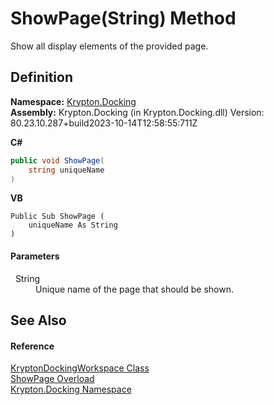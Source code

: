 # ShowPage(String) Method


Show all display elements of the provided page.



## Definition
**Namespace:** <a href="98399376-cf41-9454-4b4d-4fab2ca20bc7.md">Krypton.Docking</a>  
**Assembly:** Krypton.Docking (in Krypton.Docking.dll) Version: 80.23.10.287+build2023-10-14T12:58:55:711Z

**C#**
``` C#
public void ShowPage(
	string uniqueName
)
```
**VB**
``` VB
Public Sub ShowPage ( 
	uniqueName As String
)
```



#### Parameters
<dl><dt>  String</dt><dd>Unique name of the page that should be shown.</dd></dl>

## See Also


#### Reference
<a href="e814f693-ffbf-63be-9a64-6d22d79d6ffd.md">KryptonDockingWorkspace Class</a>  
<a href="206fb020-5899-5c13-545b-b430051f6485.md">ShowPage Overload</a>  
<a href="98399376-cf41-9454-4b4d-4fab2ca20bc7.md">Krypton.Docking Namespace</a>  
